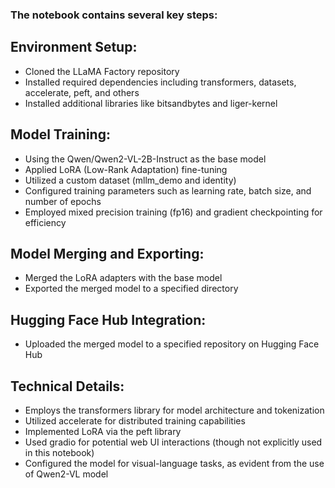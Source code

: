 ### The notebook contains several key steps:

## Environment Setup:

- Cloned the LLaMA Factory repository
- Installed required dependencies including transformers, datasets, accelerate, peft, and others
- Installed additional libraries like bitsandbytes and liger-kernel


## Model Training:

- Using the Qwen/Qwen2-VL-2B-Instruct as the base model
- Applied LoRA (Low-Rank Adaptation) fine-tuning
- Utilized a custom dataset (mllm_demo and identity)
- Configured training parameters such as learning rate, batch size, and number of epochs
- Employed mixed precision training (fp16) and gradient checkpointing for efficiency


## Model Merging and Exporting:

- Merged the LoRA adapters with the base model
- Exported the merged model to a specified directory


## Hugging Face Hub Integration:

- Uploaded the merged model to a specified repository on Hugging Face Hub


## Technical Details:

- Employs the transformers library for model architecture and tokenization
- Utilized accelerate for distributed training capabilities
- Implemented LoRA via the peft library
- Used gradio for potential web UI interactions (though not explicitly used in this notebook)
- Configured the model for visual-language tasks, as evident from the use of Qwen2-VL model
